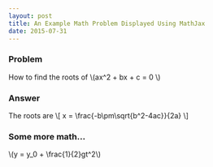 ```yaml
---
layout: post
title: An Example Math Problem Displayed Using MathJax
date: 2015-07-31
---
```

### Problem
How to find the roots of \\(ax^2 + bx + c = 0 \\)
 
### Answer
The roots are
\\[
x = \frac{-b\pm\sqrt{b^2-4ac}}{2a}
\\]

### Some more math...
\\(y = y_0 + \frac{1}{2}gt^2\\)